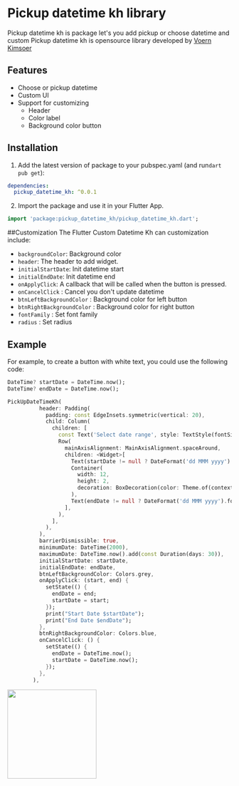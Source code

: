 # Pickup datetime kh library

Pickup datetime kh is package let's you add pickup or choose datetime and custom
Pickup datetime kh is opensource library developed by  <a href="https://kimsoer.site/">Voern Kimsoer</a>

## Features

- Choose or pickup datetime
- Custom UI
- Support for customizing
    - Header
    - Color label
    - Background color button

## Installation

1. Add the latest version of package to your pubspec.yaml (and run`dart pub get`):
```yaml
dependencies:
  pickup_datetime_kh: ^0.0.1
```
2. Import the package and use it in your Flutter App.
```dart
import 'package:pickup_datetime_kh/pickup_datetime_kh.dart';
```

##Customization
The Flutter Custom Datetime Kh can customization include:
- `backgroundColor`: Background color
- `header`: The header to add widget.
- `initialStartDate`: Init datetime start
- `initialEndDate`: Init datetime end
- `onApplyClick`: A callback that will be called when the button is pressed.
- `onCancelClick` : Cancel you don't update datetime
- `btnLeftBackgroundColor` : Background color for left button
- `btnRightBackgroundColor` : Background color for right button
- `fontFamily` : Set font family
- `radius` : Set radius


## Example
For example, to create a button with white text, you could use the following code:

```dart
DateTime? startDate = DateTime.now();
DateTime? endDate = DateTime.now();

PickUpDateTimeKh(
          header: Padding(
            padding: const EdgeInsets.symmetric(vertical: 20),
            child: Column(
              children: [
                const Text('Select date range', style: TextStyle(fontSize: 14)),
                Row(
                  mainAxisAlignment: MainAxisAlignment.spaceAround,
                  children: <Widget>[
                    Text(startDate != null ? DateFormat('dd MMM yyyy').format(startDate!) : 'Start', style: const TextStyle(fontSize: 18)),
                    Container(
                      width: 12,
                      height: 2,
                      decoration: BoxDecoration(color: Theme.of(context).iconTheme.color),
                    ),
                    Text(endDate != null ? DateFormat('dd MMM yyyy').format(endDate!) : 'End', style: const TextStyle(fontSize: 18))
                  ],
                ),
              ],
            ),
          ),
          barrierDismissible: true,
          minimumDate: DateTime(2000),
          maximumDate: DateTime.now().add(const Duration(days: 30)),
          initialStartDate: startDate,
          initialEndDate: endDate,
          btnLeftBackgroundColor: Colors.grey,
          onApplyClick: (start, end) {
            setState(() {
              endDate = end;
              startDate = start;
            });
            print("Start Date $startDate");
            print("End Date $endDate");
          },
          btnRightBackgroundColor: Colors.blue,
          onCancelClick: () {
            setState(() {
              endDate = DateTime.now();
              startDate = DateTime.now();
            });
          },
        ),
```
<img src="https://github.com/chhumsovann/pickup_datetime_kh/raw/main/sample_image/sample.jpg"  width="200"/>

